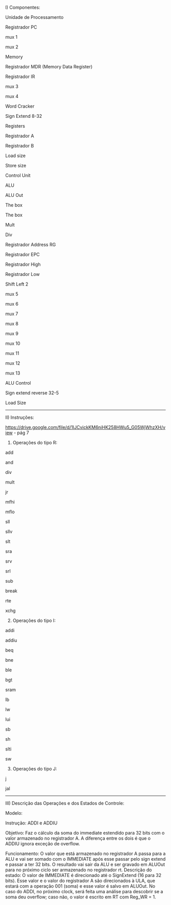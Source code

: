 I) Componentes:

Unidade de Processamento


Registrador PC	


mux 1


mux 2


Memory


Registrador MDR (Memory Data Register)


Registrador IR


mux 3


mux 4


Word Cracker


Sign Extend 8-32


Registers


Registrador A	


Registrador B	


Load size	


Store size	


Control Unit


ALU


ALU Out


The box	


The box 


Mult	


Div	


Registrador Address RG	


Registrador EPC	


Registrador High	


Registrador Low	


Shift Left 2


mux 5


mux 6


mux 7


mux 8


mux 9


mux 10


mux 11


mux 12


mux 13


ALU Control


Sign extend reverse 32-5


Load Size

-----------------------

II) Instruções:

https://drive.google.com/file/d/1IJCvickKM6niHK258HWu5_G05WjWhzXH/view - pág 7

1. Operações do tipo R:


add

and

div


mult


jr


mfhi


mflo


sll


sllv


slt


sra


srv


srl


sub


break


rte


xchg

2. Operações do tipo I:

addi


addiu


beq


bne


ble


bgt


sram


lb


lw


lui


sb


sh


slti


sw

3. Operações do tipo J:

j 


jal

-------------------------

III) Descrição das Operações e dos Estados de Controle:

Modelo:


Instrução: ADDI e ADDIU


Objetivo: Faz o cálculo da soma do immediate estendido para 32 bits com o valor armazenado no registrador A. A diferença entre os dois é que o ADDIU ignora exceção de overflow.


Funcionamento: O valor que está armazenado no registrador A passa para a ALU e vai ser somado com o IMMEDIATE após esse passar pelo sign extend e passar a ter 32 bits. O resultado vai sair da ALU e ser gravado em ALUOut para no próximo ciclo ser armazenado no registrador rt.
Descrição do estado: O valor de IMMEDIATE é direcionado até o SignExtend (16 para 32 bits). Esse valor e o valor do registrador A são direcionados à ULA, que estará com a operação 001 (soma) e esse valor é salvo em ALUOut. No caso do ADDI, no próximo clock, será feita uma análise para descobrir se a soma deu overflow; caso não, o valor é escrito em RT com Reg_WR = 1. 
